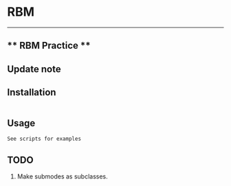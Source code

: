 # RBM
---
** RBM Practice **
---

## Update note


## Installation
```

```


## Usage
```
See scripts for examples
```

## TODO
1. Make submodes as subclasses.
